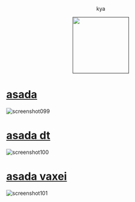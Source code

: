 <p align="center"> kya
<p align="center">
<a href="">
  <img src="https://cdn.discordapp.com/attachments/1002743049987821671/1097201331623690250/aaaaaa.png"  
       width="150"
       height="150"></a>
<p align="center"> 

# [asada](https://cdn.discordapp.com/attachments/1033763700751990888/1097209451678797966/-_asada.osk)  
![screenshot099](https://user-images.githubusercontent.com/115696505/232329714-b0b55f4b-212e-42f9-8610-14bb1d92cfde.jpg)

# [asada dt](https://cdn.discordapp.com/attachments/1033763700751990888/1097209451976601680/-_asada_dt.osk)  
![screenshot100](https://user-images.githubusercontent.com/115696505/232329897-d5cae984-0180-4235-85aa-8e184de9de8e.jpg)
  
# [asada vaxei](https://cdn.discordapp.com/attachments/1033763700751990888/1097209452245041336/-_asada_vaxei.osk)  
![screenshot101](https://user-images.githubusercontent.com/115696505/232330007-75b0e9a6-3b92-4fbc-a55c-8110e89eeee2.jpg)
